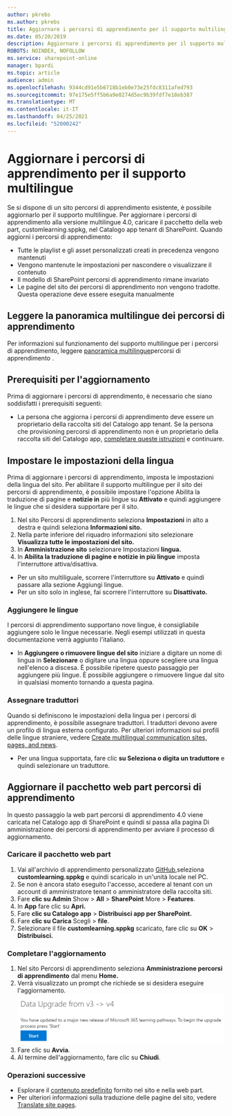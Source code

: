 ```yaml
---
author: pkrebs
ms.author: pkrebs
title: Aggiornare i percorsi di apprendimento per il supporto multilingue
ms.date: 05/20/2019
description: Aggiornare i percorsi di apprendimento per il supporto multilingue
ROBOTS: NOINDEX, NOFOLLOW
ms.service: sharepoint-online
manager: bpardi
ms.topic: article
audience: admin
ms.openlocfilehash: 9344cd91e5b6718b1eb0e73e25fdc8311afed793
ms.sourcegitcommit: 97e175e5ff5b6a9e0274d5ec9b39fdf7e18eb387
ms.translationtype: MT
ms.contentlocale: it-IT
ms.lasthandoff: 04/25/2021
ms.locfileid: "52000242"
---
```

# <a name="update-learning-pathways-for-multilingual-support"></a>Aggiornare i percorsi di apprendimento per il supporto multilingue
Se si dispone di un sito percorsi di apprendimento esistente, è possibile aggiornarlo per il supporto multilingue. Per aggiornare i percorsi di apprendimento alla versione multilingue 4.0, caricare il pacchetto della web part, customlearning.sppkg, nel Catalogo app tenant di SharePoint. Quando aggiorni i percorsi di apprendimento:  

- Tutte le playlist e gli asset personalizzati creati in precedenza vengono mantenuti
- Vengono mantenute le impostazioni per nascondere o visualizzare il contenuto
- Il modello di SharePoint percorsi di apprendimento rimane invariato
- Le pagine del sito dei percorsi di apprendimento non vengono tradotte. Questa operazione deve essere eseguita manualmente

## <a name="read-the-learning-pathways-multilingual-overview"></a>Leggere la panoramica multilingue dei percorsi di apprendimento
Per informazioni sul funzionamento del supporto multilingue per i percorsi di apprendimento, leggere [panoramica multilingue](custom_overview_ml.md)percorsi di apprendimento . 

## <a name="prerequisites-to-update"></a>Prerequisiti per l'aggiornamento
Prima di aggiornare i percorsi di apprendimento, è necessario che siano soddisfatti i prerequisiti seguenti:
- La persona che aggiorna i percorsi di apprendimento deve essere un proprietario della raccolta siti del Catalogo app tenant. Se la persona che provisioning percorsi di apprendimento non è un proprietario della raccolta siti del Catalogo app, [completare queste istruzioni](addappadmin.md) e continuare. 

## <a name="set-language-settings"></a>Impostare le impostazioni della lingua 
Prima di aggiornare i percorsi di apprendimento, imposta le impostazioni della lingua del sito. Per abilitare il supporto multilingue per il sito dei percorsi di apprendimento, è possibile impostare l'opzione Abilita la traduzione di pagine e **notizie in** più lingue su **Attivato** e quindi aggiungere le lingue che si desidera supportare per il sito.
1.  Nel sito Percorsi di apprendimento seleziona **Impostazioni** in alto a destra e quindi seleziona **Informazioni sito.**
2.  Nella parte inferiore del riquadro informazioni sito selezionare **Visualizza tutte le impostazioni del sito.**
3.  In **Amministrazione sito** selezionare Impostazioni **lingua.**
4.  In **Abilita la traduzione di pagine e notizie in più lingue** imposta l'interruttore attiva/disattiva. 
- Per un sito multiliguale, scorrere l'interruttore su **Attivato** e quindi passare alla sezione Aggiungi lingue. 
- Per un sito solo in inglese, fai scorrere l'interruttore su **Disattivato.**

### <a name="add-languages"></a>Aggiungere le lingue
I percorsi di apprendimento supportano nove lingue, è consigliabile aggiungere solo le lingue necessarie. Negli esempi utilizzati in questa documentazione verrà aggiunto l'italiano. 
- In **Aggiungere o rimuovere lingue del sito** iniziare a digitare un nome di lingua in **Selezionare** o digitare una lingua oppure scegliere una lingua nell'elenco a discesa. È possibile ripetere questo passaggio per aggiungere più lingue. È possibile aggiungere o rimuovere lingue dal sito in qualsiasi momento tornando a questa pagina.
 
### <a name="assign-translators"></a>Assegnare traduttori
Quando si definiscono le impostazioni della lingua per i percorsi di apprendimento, è possibile assegnare traduttori. I traduttori devono avere un profilo di lingua esterna configurato. Per ulteriori informazioni sui profili delle lingue straniere, vedere [Create multilingual communication sites, pages, and news](https://support.office.com/article/2bb7d610-5453-41c6-a0e8-6f40b3ed750c).  
- Per una lingua supportata, fare clic **su Seleziona o digita un traduttore** e quindi selezionare un traduttore. 

## <a name="update-the-learning-pathways-web-part-package"></a>Aggiornare il pacchetto web part percorsi di apprendimento
In questo passaggio la web part percorsi di apprendimento 4.0 viene caricata nel Catalogo app di SharePoint e quindi si passa alla pagina Di amministrazione dei percorsi di apprendimento per avviare il processo di aggiornamento.

### <a name="upload-the-web-part-package"></a>Caricare il pacchetto web part
1.  Vai all'archivio di apprendimento personalizzato [GitHub,](https://github.com/pnp/custom-learning-office-365/tree/master/webpart)seleziona **customlearning.sppkg** e quindi scaricalo in un'unità locale nel PC. 
2.  Se non è ancora stato eseguito l'accesso, accedere al tenant con un account di amministratore tenant o amministratore della raccolta siti. 
3.  Fare **clic su Admin** Show  >  **All**  >  **SharePoint** More  >  **Features**. 
4.  In **App** fare clic su **Apri.** 
5.  Fare **clic su Catalogo app**  >  **Distribuisci app per SharePoint.** 
6.  Fare **clic su Carica** Scegli  >  **file**. 
7.  Selezionare il file **customlearning.sppkg** scaricato, fare clic su **OK**  >  **Distribuisci.** 

### <a name="complete-the-update"></a>Completare l'aggiornamento
1.  Nel sito Percorsi di apprendimento seleziona **Amministrazione percorsi di apprendimento** dal menu **Home.** 
2.  Verrà visualizzato un prompt che richiede se si desidera eseguire l'aggiornamento. 
![custom_update_adminprompt_ml.png](media/custom_update_adminprompt_ml.png)
3.  Fare clic su **Avvia**. 
4. Al termine dell'aggiornamento, fare clic su **Chiudi**. 

### <a name="next-steps"></a>Operazioni successive
- Esplorare il [contenuto predefinito](custom_exploresite.md) fornito nel sito e nella web part.
- Per ulteriori informazioni sulla traduzione delle pagine del sito, vedere [Translate site pages](custom_translate_page_ml.md). 

